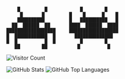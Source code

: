 
```
    █         █            █        █
     █       █         █    █      █    █
    ██████████         █   ██████████   █
  ██  ██████  ██       ████  ██████  ████
██████████████████     ██████████████████
█  ████████████  █       ██████████████
█  █          █  █         █        █
   ██        ██           █          █
```

![Visitor Count](https://profile-counter.glitch.me/ra1028/count.svg)

![GitHub Stats](https://github-readme-stats.vercel.app/api?username=ra1028&count_private=true&show_icons=true&theme=dark)
![GitHub Top Languages](https://github-readme-stats.vercel.app/api/top-langs/?username=ra1028&layout=compact&theme=dark)
